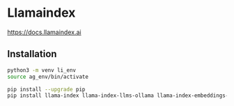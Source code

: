 # Llamaindex

<https://docs.llamaindex.ai>

## Installation

```sh
python3 -m venv li_env
source ag_env/bin/activate

pip install --upgrade pip
pip install llama-index llama-index-llms-ollama llama-index-embeddings-ollama
```
